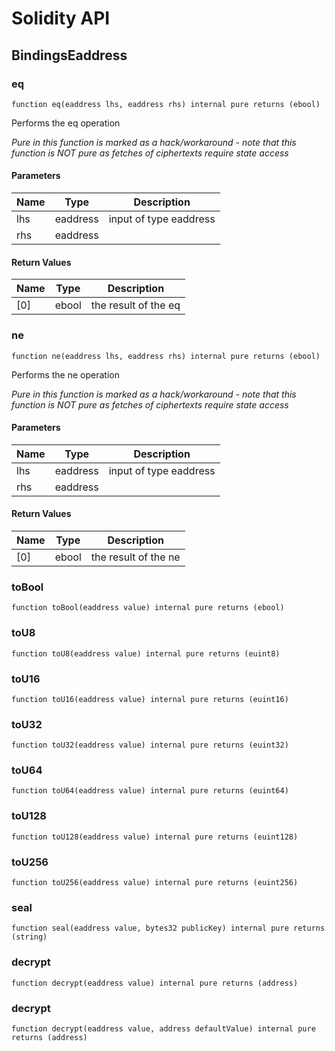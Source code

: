 # Solidity API

## BindingsEaddress

### eq

```solidity
function eq(eaddress lhs, eaddress rhs) internal pure returns (ebool)
```

Performs the eq operation

_Pure in this function is marked as a hack/workaround - note that this function is NOT pure as fetches of ciphertexts require state access_

#### Parameters

| Name | Type | Description |
| ---- | ---- | ----------- |
| lhs | eaddress | input of type eaddress |
| rhs | eaddress |  |

#### Return Values

| Name | Type | Description |
| ---- | ---- | ----------- |
| [0] | ebool | the result of the eq |

### ne

```solidity
function ne(eaddress lhs, eaddress rhs) internal pure returns (ebool)
```

Performs the ne operation

_Pure in this function is marked as a hack/workaround - note that this function is NOT pure as fetches of ciphertexts require state access_

#### Parameters

| Name | Type | Description |
| ---- | ---- | ----------- |
| lhs | eaddress | input of type eaddress |
| rhs | eaddress |  |

#### Return Values

| Name | Type | Description |
| ---- | ---- | ----------- |
| [0] | ebool | the result of the ne |

### toBool

```solidity
function toBool(eaddress value) internal pure returns (ebool)
```

### toU8

```solidity
function toU8(eaddress value) internal pure returns (euint8)
```

### toU16

```solidity
function toU16(eaddress value) internal pure returns (euint16)
```

### toU32

```solidity
function toU32(eaddress value) internal pure returns (euint32)
```

### toU64

```solidity
function toU64(eaddress value) internal pure returns (euint64)
```

### toU128

```solidity
function toU128(eaddress value) internal pure returns (euint128)
```

### toU256

```solidity
function toU256(eaddress value) internal pure returns (euint256)
```

### seal

```solidity
function seal(eaddress value, bytes32 publicKey) internal pure returns (string)
```

### decrypt

```solidity
function decrypt(eaddress value) internal pure returns (address)
```

### decrypt

```solidity
function decrypt(eaddress value, address defaultValue) internal pure returns (address)
```

